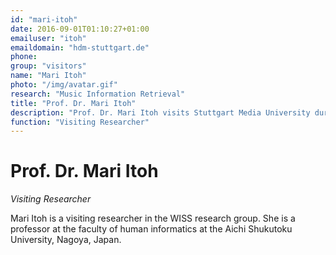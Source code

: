 ```yaml
---
id: "mari-itoh"
date: 2016-09-01T01:10:27+01:00
emailuser: "itoh"
emaildomain: "hdm-stuttgart.de"
phone:
group: "visitors"
name: "Mari Itoh"
photo: "/img/avatar.gif"
research: "Music Information Retrieval"
title: "Prof. Dr. Mari Itoh"
description: "Prof. Dr. Mari Itoh visits Stuttgart Media University during WS 2016/2017."
function: "Visiting Researcher"
---
```


# Prof. Dr. Mari Itoh

*Visiting Researcher*

Mari Itoh is a visiting researcher in the WISS research group. She is a professor at the faculty of human informatics at the Aichi Shukutoku University, Nagoya, Japan.
